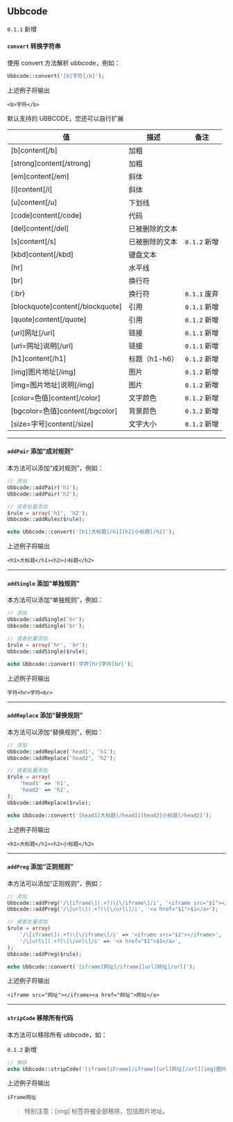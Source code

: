 ## Ubbcode

`0.1.1` 新增

#### `convert` 转换字符串

使用 convert 方法解析 ubbcode，例如：

``` php
Ubbcode::convert('[b]字符[/b]');
```

上述例子将输出

``` markup
<b>字符</b>
```

默认支持的 UBBCODE，您还可以自行扩展

| 值 | 描述 | 备注 |
| - | - | - |
| [b]content[/b] | 加粗 | |
| [strong]content[/strong] | 加粗 | |
| [em]content[/em] | 斜体 | |
| [i]content[/i] | 斜体 | |
| [u]content[/u] | 下划线 | |
| [code]content[/code] | 代码 | |
| [del]content[/del] | 已被删除的文本 | |
| [s]content[/s] | 已被删除的文本 | `0.1.2` 新增 |
| [kbd]content[/kbd] | 键盘文本 | |
| [hr]| 水平线 | |
| [br] | 换行符 | |
| {:br} | 换行符 | `0.1.1` 废弃 |
| [blockquote]content[/blockquote] | 引用 | `0.1.1` 新增 |
| [quote]content[/quote] | 引用 | `0.1.2` 新增 |
| [url]网址[/url] | 链接 | `0.1.1` 新增 |
| [url=网址]说明[/url] | 链接 | `0.1.1` 新增 |
| [h1]content[/h1] | 标题（h1-h6） | `0.1.2` 新增 |
| [img]图片地址[/img] | 图片 | `0.1.2` 新增 |
| [img=图片地址]说明[/img] | 图片 | `0.1.2` 新增 |
| [color=色值]content[/color] | 文字颜色 | `0.1.2` 新增 |
| [bgcolor=色值]content[/bgcolor] | 背景颜色 | `0.1.2` 新增 |
| [size=字号]content[/size] | 文字大小 | `0.1.2` 新增 |

----------

#### `addPair` 添加“成对规则”

本方法可以添加“成对规则”，例如：

``` php
// 添加
Ubbcode::addPair('h1');
Ubbcode::addPair('h2');

// 或者批量添加
$rule = array('h1', 'h2');
Ubbcode::addRules($rule);

echo Ubbcode::convert('[h1]大标题[/h1][h2]小标题[/h2]');
```
上述例子将输出

``` markup
<h1>大标题</h1><h2>小标题</h2>
```

----------

#### `addSingle` 添加“单独规则”

本方法可以添加“单独规则”，例如：

``` php
// 添加
Ubbcode::addSingle('hr');
Ubbcode::addSingle('br');

// 或者批量添加
$rule = array('hr', 'br');
Ubbcode::addSingle($rule);

echo Ubbcode::convert('字符[hr]字符[br]');
```
上述例子将输出

``` markup
字符<hr>字符<br>
```

----------

#### `addReplace` 添加“替换规则”

本方法可以添加“替换规则”，例如：

``` php
// 添加
Ubbcode::addReplace('head1', 'h1');
Ubbcode::addReplace('head2', 'h2');

// 或者批量添加
$rule = array(
    'head1' => 'h1',
    'head2' => 'h2',
);
Ubbcode::addReplace($rule);

echo Ubbcode::convert('[head1]大标题[/head1][head2]小标题[/head2]');
```
上述例子将输出

``` markup
<h1>大标题</h1><h2>小标题</h2>
```

----------

#### `addPreg` 添加“正则规则”

本方法可以添加“正则规则”，例如：

``` php
// 添加
Ubbcode::addPreg('/\[iframe\](.+?)\[\/iframe\]/i', '<iframe src="$1"></iframe>');
Ubbcode::addPreg('/\[url\](.+?)\[\/url\]/i', '<a href="$1">$1</a>');

// 或者批量添加
$rule = array(
    '/\[iframe\](.+?)\[\/iframe\]/i' => '<iframe src="$1"></iframe>',
    '/\[url\](.+?)\[\/url\]/i' => '<a href="$1">$1</a>',
);
Ubbcode::addPreg($rule);

echo Ubbcode::convert('[iframe]网址[/iframe][url]网址[/url]');
```
上述例子将输出

``` markup
<iframe src="网址"></iframe><a href="网址">网址</a>
```

----------

#### `stripCode` 移除所有代码

本方法可以移除所有 ubbcode，如：

`0.1.2` 新增

``` php
// 移除
echo Ubbcode::stripCode('[iframe]iFrame[/iframe][url]网址[/url][img]图片[/img]');
```
上述例子将输出

``` markup
iFrame网址
```

> 特别注意：[img] 标签将被全部移除，包括图片地址。
